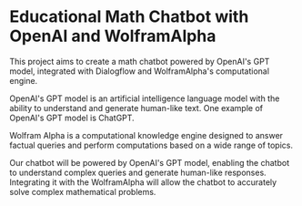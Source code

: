 # Educational Math Chatbot with OpenAI and WolframAlpha
This project aims to create a math chatbot powered by OpenAI's GPT model, integrated with Dialogflow and WolframAlpha's computational engine. 

OpenAI's GPT model is an artificial intelligence language model with the ability to understand and generate human-like text. One example of OpenAI's GPT model is ChatGPT. 

Wolfram Alpha is a computational knowledge engine designed to answer factual queries and perform computations based on a wide range of topics.

Our chatbot will be powered by OpenAI's GPT model, enabling the chatbot to understand complex queries and generate human-like responses. Integrating it with the WolframAlpha will allow the chatbot to accurately solve complex mathematical problems.
